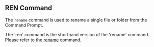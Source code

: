 ## REN Command
The `rename` command is used to rename a single file or folder from the Command Prompt.

The 'ren' command is the shorthand version of the 'rename' command.  
Please refer to the [rename](rename.md) command.
